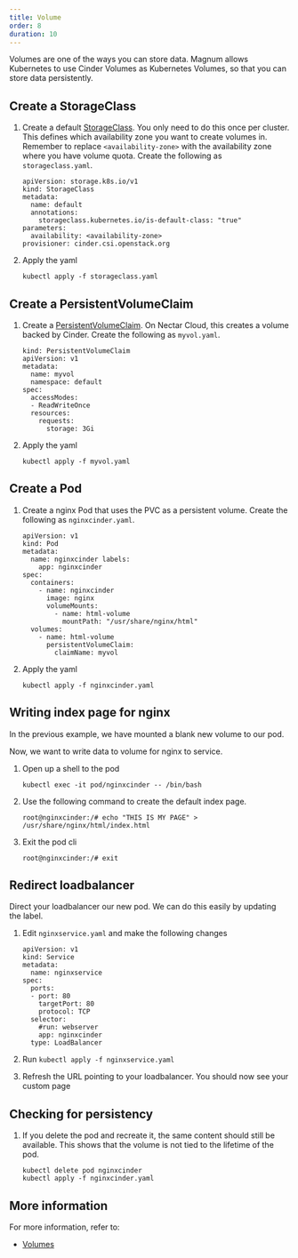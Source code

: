 ```yaml
---
title: Volume
order: 8
duration: 10
---
```


Volumes are one of the ways you can store data. Magnum allows Kubernetes to
use Cinder Volumes as Kubernetes Volumes, so that you can store data
persistently.

## Create a StorageClass

1. Create a default
   [StorageClass](https://kubernetes.io/docs/concepts/storage/storage-classes/).
You only need to do this once per cluster. This defines which availability zone
you want to create volumes in. Remember to replace `<availability-zone>` with
the availability zone where you have volume quota. Create the following as
`storageclass.yaml`.

   ```
   apiVersion: storage.k8s.io/v1
   kind: StorageClass
   metadata:
     name: default
     annotations:
       storageclass.kubernetes.io/is-default-class: "true"
   parameters:
     availability: <availability-zone>
   provisioner: cinder.csi.openstack.org
   ```

1. Apply the yaml

   ```
   kubectl apply -f storageclass.yaml
   ```


## Create a PersistentVolumeClaim

1. Create a
   [PersistentVolumeClaim](https://kubernetes.io/docs/concepts/storage/persistent-volumes/).
On Nectar Cloud, this creates a volume backed by Cinder. Create the following as
`myvol.yaml`.

   ```
   kind: PersistentVolumeClaim
   apiVersion: v1
   metadata:
     name: myvol
     namespace: default
   spec:
     accessModes:
     - ReadWriteOnce
     resources:
       requests:
         storage: 3Gi
   ```

1. Apply the yaml

   ```
   kubectl apply -f myvol.yaml
   ```


## Create a Pod

1. Create a nginx Pod that uses the PVC as a persistent volume. Create the
   following as `nginxcinder.yaml`.

   ```
   apiVersion: v1
   kind: Pod
   metadata:
     name: nginxcinder labels:
       app: nginxcinder
   spec:
     containers:
       - name: nginxcinder
         image: nginx
         volumeMounts:
           - name: html-volume
             mountPath: "/usr/share/nginx/html"
     volumes:
       - name: html-volume
         persistentVolumeClaim:
           claimName: myvol
   ```

1. Apply the yaml

   ```
   kubectl apply -f nginxcinder.yaml
   ```

## Writing index page for nginx

In the previous example, we have mounted a blank new volume to our pod.

Now, we want to write data to volume for nginx to service.

1. Open up a shell to the pod

   ```
   kubectl exec -it pod/nginxcinder -- /bin/bash
   ```

1. Use the following command to create the default index page.

   ```
   root@nginxcinder:/# echo "THIS IS MY PAGE" > /usr/share/nginx/html/index.html
   ```

1. Exit the pod cli

   ```
   root@nginxcinder:/# exit
   ```

## Redirect loadbalancer

Direct your loadbalancer our new pod. We can do this easily by updating the label.

1. Edit `nginxservice.yaml` and make the following changes

   ```
   apiVersion: v1
   kind: Service
   metadata:
     name: nginxservice
   spec:
     ports:
     - port: 80
       targetPort: 80
       protocol: TCP
     selector:
       #run: webserver
       app: nginxcinder
     type: LoadBalancer
   ```

1. Run `kubectl apply -f nginxservice.yaml`

1. Refresh the URL pointing to your loadbalancer. You should now see your custom page

## Checking for persistency

1. If you delete the pod and recreate it, the same content should still be
   available. This shows that the volume is not tied to the lifetime of the pod.

   ```
   kubectl delete pod nginxcinder
   kubectl apply -f nginxcinder.yaml
   ```

## More information

For more information, refer to:

- [Volumes](https://kubernetes.io/docs/concepts/storage/volumes/)
